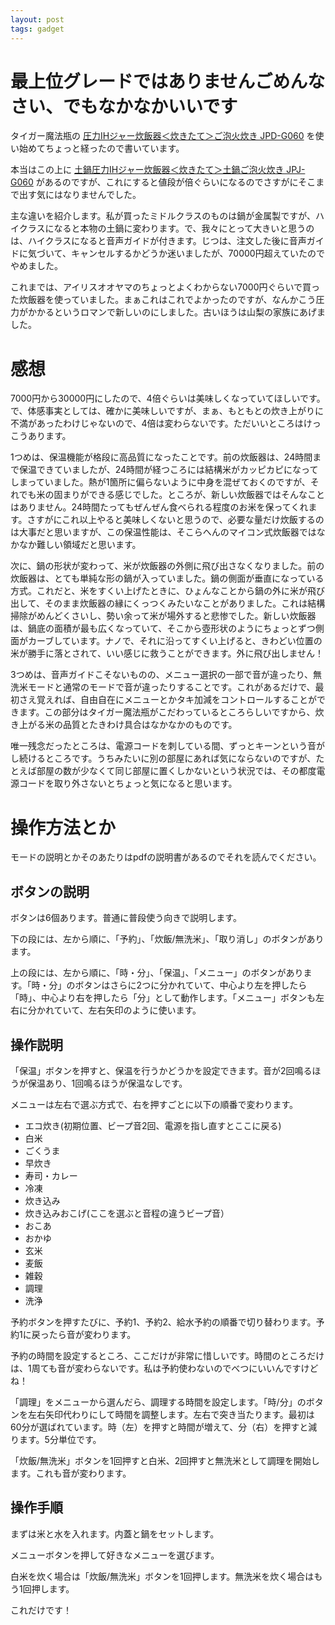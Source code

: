 ```yaml
---
layout: post
tags: gadget
---
```


# 最上位グレードではありませんごめんなさい、でもなかなかいいです

タイガー魔法瓶の [圧力IHジャー炊飯器＜炊きたて＞ご泡火炊き JPD-G060](https://www.tiger-corporation.com/ja/jpn/product/rice-cooker/jpd-g/) を使い始めてちょっと経ったので書いています。

本当はこの上に [土鍋圧力IHジャー炊飯器＜炊きたて＞土鍋ご泡火炊き JPJ-G060](https://www.tiger-corporation.com/ja/jpn/product/rice-cooker/jpj-g/) があるのですが、これにすると値段が倍ぐらいになるのでさすがにそこまで出す気にはなりませんでした。

主な違いを紹介します。私が買ったミドルクラスのものは鍋が金属製ですが、ハイクラスになると本物の土鍋に変わります。で、我々にとって大きいと思うのは、ハイクラスになると音声ガイドが付きます。じつは、注文した後に音声ガイドに気づいて、キャンセルするかどうか迷いましたが、70000円超えていたのでやめました。

これまでは、アイリスオオヤマのちょっとよくわからない7000円ぐらいで買った炊飯器を使っていました。まぁこれはこれでよかったのですが、なんかこう圧力がかかるというロマンで新しいのにしました。古いほうは山梨の家族にあげました。

# 感想

7000円から30000円にしたので、4倍ぐらいは美味しくなっていてほしいです。で、体感事実としては、確かに美味しいですが、まぁ、もともとの炊き上がりに不満があったわけじゃないので、4倍は変わらないです。ただいいところはけっこうあります。

1つめは、保温機能が格段に高品質になったことです。前の炊飯器は、24時間まで保温できていましたが、24時間が経つころには結構米がカッピカピになってしまっていました。熱が1箇所に偏らないように中身を混ぜておくのですが、それでも米の固まりができる感じでした。ところが、新しい炊飯器ではそんなことはありません。24時間たってもぜんぜん食べられる程度のお米を保ってくれます。さすがにこれ以上やると美味しくないと思うので、必要な量だけ炊飯するのは大事だと思いますが、この保温性能は、そこらへんのマイコン式炊飯器ではなかなか難しい領域だと思います。

次に、鍋の形状が変わって、米が炊飯器の外側に飛び出さなくなりました。前の炊飯器は、とても単純な形の鍋が入っていました。鍋の側面が垂直になっている方式。これだと、米をすくい上げたときに、ひょんなことから鍋の外に米が飛び出して、そのまま炊飯器の縁にくっつくみたいなことがありました。これは結構掃除がめんどくさいし、勢い余って米が場外すると悲惨でした。新しい炊飯器は、鍋底の面積が最も広くなっていて、そこから壺形状のようにちょっとずつ側面がカーブしています。ナノで、それに沿ってすくい上げると、きわどい位置の米が勝手に落とされて、いい感じに救うことができます。外に飛び出しません！

3つめは、音声ガイドこそないものの、メニュー選択の一部で音が違ったり、無洗米モードと通常のモードで音が違ったりすることです。これがあるだけで、最初さえ覚えれば、自由自在にメニューとかタキ加減をコントロールすることができます。この部分はタイガー魔法瓶がこだわっているところらしいですから、炊き上がる米の品質とたきわけ具合はなかなかのものです。

唯一残念だったところは、電源コードを刺している間、ずっとキーンという音がし続けるところです。うちみたいに別の部屋にあれば気にならないのですが、たとえば部屋の数が少なくて同じ部屋に置くしかないという状況では、その都度電源コードを取り外さないとちょっと気になると思います。

# 操作方法とか

モードの説明とかそのあたりはpdfの説明書があるのでそれを読んでください。

## ボタンの説明

ボタンは6個あります。普通に普段使う向きで説明します。

下の段には、左から順に、「予約」、「炊飯/無洗米」、「取り消し」のボタンがあります。

上の段には、左から順に、「時・分」、「保温」、「メニュー」のボタンがあります。「時・分」のボタンはさらに2つに分かれていて、中心より左を押したら「時」、中心より右を押したら「分」として動作します。「メニュー」ボタンも左右に分かれていて、左右矢印のように使います。

## 操作説明

「保温」ボタンを押すと、保温を行うかどうかを設定できます。音が2回鳴るほうが保温あり、1回鳴るほうが保温なしです。

メニューは左右で選ぶ方式で、右を押すごとに以下の順番で変わります。

- エコ炊き(初期位置、ビープ音2回、電源を指し直すとここに戻る)
- 白米
- ごくうま
- 早炊き
- 寿司・カレー
- 冷凍
- 炊き込み
- 炊き込みおこげ(ここを選ぶと音程の違うビープ音）
- おこあ
- おかゆ
- 玄米
- 麦飯
- 雑穀
- 調理
- 洗浄

予約ボタンを押すたびに、予約1、予約2、給水予約の順番で切り替わります。予約1に戻ったら音が変わります。

予約の時間を設定するところ、ここだけが非常に惜しいです。時間のところだけは、1周ても音が変わらないです。私は予約使わないのでべつにいいんですけどね！

「調理」をメニューから選んだら、調理する時間を設定します。「時/分」のボタンを左右矢印代わりにして時間を調整します。左右で突き当たります。最初は60分が選ばれています。時（左）を押すと時間が増えて、分（右）を押すと減ります。5分単位です。

「炊飯/無洗米」ボタンを1回押すと白米、2回押すと無洗米として調理を開始します。これも音が変わります。

## 操作手順

まずは米と水を入れます。内蓋と鍋をセットします。

メニューボタンを押して好きなメニューを選びます。

白米を炊く場合は「炊飯/無洗米」ボタンを1回押します。無洗米を炊く場合はもう1回押します。

これだけです！
